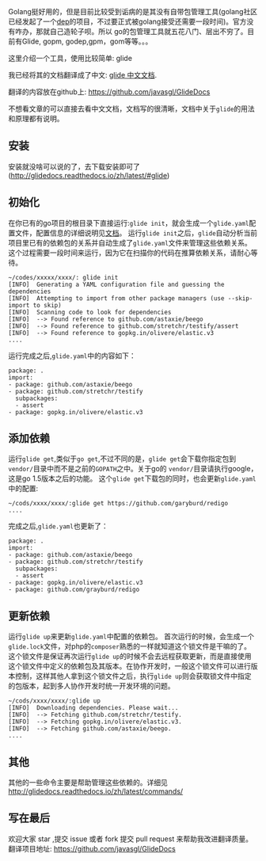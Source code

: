 
 Golang挺好用的，但是目前比较受到诟病的是其没有自带包管理工具(golang社区已经发起了一个[dep](https://github.com/golang/dep)的项目，不过要正式被golang接受还需要一段时间)。官方没有咋办，那就自己造轮子呗。所以 go的包管理工具就五花八门、层出不穷了。目前有Glide, gopm, godep,gpm，gom等等。。。

这里介绍一个工具，使用比较简单: glide

我已经将其的文档翻译成了中文:  [glide 中文文档](http://glidedocs.readthedocs.io/).

翻译的内容放在github上: https://github.com/javasgl/GlideDocs

不想看文章的可以直接去看中文文档，文档写的很清晰，文档中关于`glide`的用法和原理都有说明。

## 安装

安装就没啥可以说的了，去下载安装即可了(http://glidedocs.readthedocs.io/zh/latest/#glide)

## 初始化

在你已有的go项目的根目录下直接运行:`glide init`，就会生成一个`glide.yaml`配置文件，配置信息的详细说明见[文档](http://glidedocs.readthedocs.io/zh/latest/glide.yaml/)。
运行`glide init`之后，`glide`自动分析当前项目里已有的依赖包的关系并自动生成了`glide.yaml`文件来管理这些依赖关系。
这个过程需要一段时间来运行，因为它在扫描你的代码在推算依赖关系，请耐心等待。
```
~/codes/xxxxx/xxxx/: glide init
[INFO]	Generating a YAML configuration file and guessing the dependencies
[INFO]	Attempting to import from other package managers (use --skip-import to skip)
[INFO]	Scanning code to look for dependencies
[INFO]	--> Found reference to github.com/astaxie/beego
[INFO]	--> Found reference to github.com/stretchr/testify/assert
[INFO]	--> Found reference to gopkg.in/olivere/elastic.v3
....
```
运行完成之后,`glide.yaml`中的内容如下：
```
package: .
import:
- package: github.com/astaxie/beego
- package: github.com/stretchr/testify
  subpackages:
  - assert
- package: gopkg.in/olivere/elastic.v3
```

## 添加依赖

运行`glide get`,类似于`go get`,不过不同的是，`glide get`会下载你指定包到`vendor/`目录中而不是之前的`GOPATH`之中。关于go的 `vendor/`目录请执行google，这是go 1.5版本之后的功能。
这个`glide get`下载包的同时，也会更新`glide.yaml`中的配置:
```
~/cods/xxxx/xxxx/:glide get https://github.com/garyburd/redigo
....
```
完成之后,`glide.yaml`也更新了：
```
package: .
import:
- package: github.com/astaxie/beego
- package: github.com/stretchr/testify
  subpackages:
  - assert
- package: gopkg.in/olivere/elastic.v3
- package: github.com/grayburd/redigo
```

## 更新依赖

运行`glide up`来更新`glide.yaml`中配置的依赖包。
首次运行的时候，会生成一个`glide.lock`文件，对php的`composer`熟悉的一样就知道这个锁文件是干嘛的了。这个锁文件是保证再次运行`glide up`的时候不会去远程获取更新，而是直接使用这个锁文件中定义的依赖包及其版本。在协作开发时，一般这个锁文件可以进行版本控制，这样其他人拿到这个锁文件之后，执行`glide up`则会获取锁文件中指定的包版本，起到多人协作开发时统一开发环境的问题。
```
~/cods/xxxx/xxxx/:glide up
[INFO]	Downloading dependencies. Please wait...
[INFO]	--> Fetching github.com/stretchr/testify.
[INFO]	--> Fetching gopkg.in/olivere/elastic.v3.
[INFO]	--> Fetching github.com/astaxie/beego.
....
```
## 其他

其他的一些命令主要是帮助管理这些依赖的。详细见 http://glidedocs.readthedocs.io/zh/latest/commands/

## 写在最后

欢迎大家 star ,提交 issue 或者 fork 提交 pull request 来帮助我改进翻译质量。翻译项目地址: https://github.com/javasgl/GlideDocs
